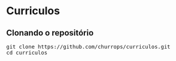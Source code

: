 # Curriculos

## Clonando o repositório

<pre>git clone https://github.com/churrops/curriculos.git
cd curriculos</pre>

